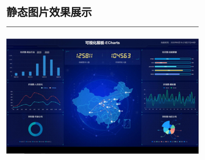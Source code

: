 # 静态图片效果展示
---
<br>

<img src="https://github.com/fenghuanxin/Visual-display-board-ECharts/blob/master/images/result.jpg" alt="image" style="zoom:80%;" />